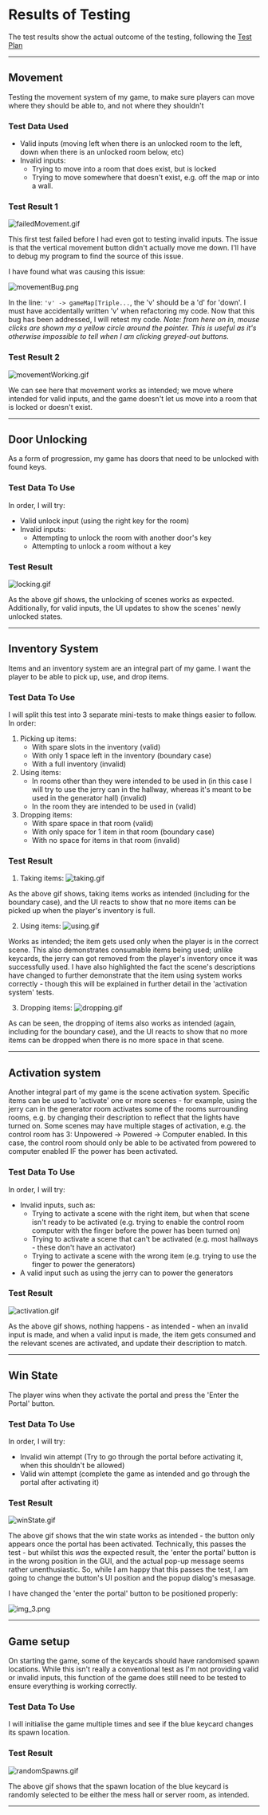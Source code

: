 # Results of Testing

The test results show the actual outcome of the testing, following the [Test Plan](test-plan.md)

---

## Movement

Testing the movement system of my game, to make sure players can move where they should be able to, and not where they shouldn't

### Test Data Used

- Valid inputs (moving left when there is an unlocked room to the left, down when there is an unlocked room below, etc)
- Invalid inputs:
    - Trying to move into a room that does exist, but is locked
    - Trying to move somewhere that doesn't exist, e.g. off the map or into a wall.

### Test Result 1
![failedMovement.gif](screenshots%2FfailedMovement.gif)

This first test failed before I had even got to testing invalid inputs. The issue is that the vertical movement button didn't actually move me down. I'll have to debug my program to find the source of this issue.

I have found what was causing this issue:

![movementBug.png](screenshots%2FmovementBug.png)

In the line: `'v' -> gameMap[Triple...`, the 'v' should be a 'd' for 'down'. I must have accidentally written 'v' when refactoring my code. Now that this bug has been addressed, I will retest my code. _Note: from here on in, mouse clicks are shown my a yellow circle around the pointer. This is useful as it's otherwise impossible to tell when I am clicking greyed-out buttons._

### Test Result 2

![movementWorking.gif](screenshots%2FmovementWorking.gif)

We can see here that movement works as intended; we move where intended for valid inputs, and the game doesn't let us move into a room that is locked or doesn't exist.


---

## Door Unlocking

As a form of progression, my game has doors that need to be unlocked with found keys.

### Test Data To Use

In order, I will try:
  - Valid unlock input (using the right key for the room)
  - Invalid inputs:
    - Attempting to unlock the room with another door's key
    - Attempting to unlock a room without a key

### Test Result

![locking.gif](screenshots%2Flocking.gif)

As the above gif shows, the unlocking of scenes works as expected. Additionally, for valid inputs, the UI updates to show the scenes' newly unlocked states.

---

## Inventory System

Items and an inventory system are an integral part of my game. I want the player to be able to pick up, use, and drop items.

### Test Data To Use

I will split this test into 3 separate mini-tests to make things easier to follow. In order:
1. Picking up items:
   - With spare slots in the inventory (valid)
   - With only 1 space left in the inventory (boundary case)
   - With a full inventory (invalid)
2. Using items:
   - In rooms other than they were intended to be used in (in this case I will try to use the jerry can in the hallway, whereas it's meant to be used in the generator hall) (invalid)
   - In the room they are intended to be used in (valid)
3. Dropping items:
   - With spare space in that room (valid)
   - With only space for 1 item in that room (boundary case)
   - With no space for items in that room (invalid)

### Test Result

1. Taking items:
![taking.gif](screenshots%2Ftaking.gif)

As the above gif shows, taking items works as intended (including for the boundary case), and the UI reacts to show that no more items can be picked up when the player's inventory is full.

2. Using items:
![using.gif](screenshots%2Fusing.gif)

Works as intended; the item gets used only when the player is in the correct scene. This also demonstrates consumable items being used; unlike keycards, the jerry can got removed from the player's inventory once it was successfully used. I have also highlighted the fact the scene's descriptions have changed to further demonstrate that the item using system works correctly - though this will be explained in further detail in the 'activation system' tests.

3. Dropping items:
![dropping.gif](screenshots%2Fdropping.gif)

As can be seen, the dropping of items also works as intended (again, including for the boundary case), and the UI reacts to show that no more items can be dropped when there is no more space in that scene.

---

## Activation system

Another integral part of my game is the scene activation system. Specific items can be used to 'activate' one or more scenes - for example, using the jerry can in the generator room activates some of the rooms surrounding rooms, e.g. by changing their description to reflect that the lights have turned on. Some scenes may have multiple stages of activation, e.g. the control room has 3: Unpowered -> Powered -> Computer enabled. In this case, the control room should only be able to be activated from powered to computer enabled IF the power has been activated.

### Test Data To Use

In order, I will try:
- Invalid inputs, such as:
  - Trying to activate a scene with the right item, but when that scene isn't ready to be activated (e.g. trying to enable the control room computer with the finger before the power has been turned on)
  - Trying to activate a scene that can't be activated (e.g. most hallways - these don't have an activator)
  - Trying to activate a scene with the wrong item (e.g. trying to use the finger to power the generators)
- A valid input such as using the jerry can to power the generators


### Test Result

![activation.gif](screenshots%2Factivation.gif)

As the above gif shows, nothing happens - as intended - when an invalid input is made, and when a valid input is made, the item gets consumed and the relevant scenes are activated, and update their description to match.

---

## Win State

The player wins when they activate the portal and press the 'Enter the Portal' button.

### Test Data To Use

In order, I will try:
- Invalid win attempt (Try to go through the portal before activating it, when this shouldn't be allowed)
- Valid win attempt (complete the game as intended and go through the portal after activating it)

### Test Result

![winState.gif](screenshots%2FwinState.gif)

The above gif shows that the win state works as intended - the button only appears once the portal has been activated. Technically, this passes the test - but whilst this _was_ the expected result, the 'enter the portal' button is in the wrong position in the GUI, and the actual pop-up message seems rather unenthusiastic. So, while I am happy that this passes the test, I am going to change the button's UI position and the popup dialog's mesasage.

I have changed the 'enter the portal' button to be positioned properly:

![img_3.png](screenshots/betterWinButton.png)

---

## Game setup

On starting the game, some of the keycards should have randomised spawn locations.
While this isn't really a conventional test as I'm not providing valid or invalid inputs, this function of the game does still need to be tested to ensure everything is working correctly.

### Test Data To Use

I will initialise the game multiple times and see if the blue keycard changes its spawn location.

### Test Result

![randomSpawns.gif](images%2FrandomSpawns.gif)

The above gif shows that the spawn location of the blue keycard is randomly selected to be either the mess hall or server room, as intended.


---